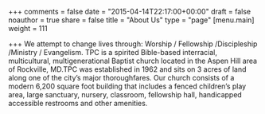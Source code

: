 +++
comments = false
date = "2015-04-14T22:17:00+00:00"
draft = false
noauthor = true
share = false
title = "About Us"
type = "page"
[menu.main]
weight = 111

+++ 
We attempt to change lives through: Worship / Fellowship /Discipleship /Ministry / Evangelism.
TPC is a spirited Bible-based interracial, multicultural, multigenerational Baptist church located in the Aspen Hill area of Rockville, MD.TPC was established in 1962 and sits on 3 acres of land along one of the city’s major thoroughfares. Our church consists of a modern 6,200 square foot building that includes a fenced children’s play area, large sanctuary, nursery, classroom, fellowship hall, handicapped accessible restrooms and other amenities.  

